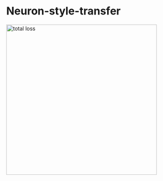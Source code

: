 # Neuron-style-transfer

<img src="https://miro.medium.com/max/908/1*7ui5IXcnPeNpVwihTezg6g.png" alt="total loss" width="400"/>

